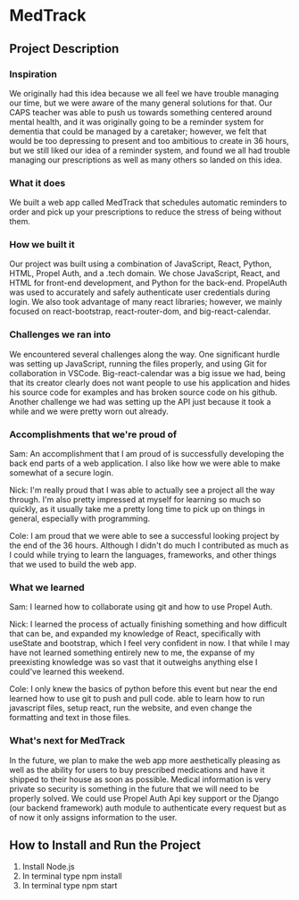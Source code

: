# MedTrack
## Project Description
### Inspiration
We originally had this idea because we all feel we have trouble managing our time, but we were aware of the many general solutions  for that. Our CAPS teacher was able to push us towards something centered around mental health, and it was originally going to be a reminder system for dementia that could be managed by a caretaker; however, we felt that would be too depressing to present and too ambitious to create in 36 hours, but we still liked our idea of a reminder system, and found we all had trouble managing our prescriptions as well as many others so landed on this idea.  
### What it does
We built a web app called MedTrack that schedules automatic reminders to order and pick up your prescriptions to reduce the stress of being without them.
### How we built it
Our project was built using a combination of JavaScript, React, Python, HTML, Propel Auth, and a .tech domain. We chose JavaScript, React, and HTML for front-end development, and Python for the back-end. PropelAuth was used to accurately and safely authenticate user credentials during login. We also took advantage of many react libraries; however, we mainly focused on react-bootstrap, react-router-dom, and big-react-calendar.
### Challenges we ran into
We encountered several challenges along the way. One significant hurdle was setting up JavaScript, running the files properly, and using Git for collaboration in VSCode. Big-react-calendar was a big issue we had, being that its creator clearly does not want people to use his application and hides his source code for examples and has broken source code on his github. Another challenge we had was setting up the API just because it took a while and we were pretty worn out already.
### Accomplishments that we're proud of
Sam: An accomplishment that I am proud of is successfully developing the back end parts of a web application. I also like how we were able to make somewhat of a secure login.

Nick: I'm really proud that I was able to actually see a project all the way through. I'm also pretty impressed at myself for learning so much so quickly, as it usually take me a pretty long time to pick up on things in general, especially with programming.

Cole: I am proud that we were able to see a successful looking project by the end of the 36 hours. Although I didn't do much I contributed as much as I could while trying to learn the languages, frameworks, and other things that we used to build the web app.
### What we learned
Sam: I learned how to collaborate using git and how to use Propel Auth.

Nick: I learned the process of actually finishing something and how difficult that can be, and expanded my knowledge of React, specifically with useState and bootstrap, which I feel very confident in now. I that while I may have not learned something entirely new to me, the expanse of my preexisting knowledge was so vast that it outweighs anything else I could've learned this weekend. 

Cole: I only knew the basics of python before this event but near the end learned how to use git to push and pull code.  able to learn how to run javascript files, setup react, run the website, and even change the formatting and text in those files.
### What's next for MedTrack
In the future, we plan to make the web app more aesthetically pleasing as well as the ability for users to buy prescribed medications and have it shipped to their house as soon as possible. Medical information is very private so security is something in the future that we will need to be properly solved. We could use Propel Auth Api key support or the Django (our backend framework) auth module to authenticate every request but as of now it only assigns information to the user. 

## How to Install and Run the Project
1. Install Node.js
2. In terminal type npm install
3. In terminal type npm start 
